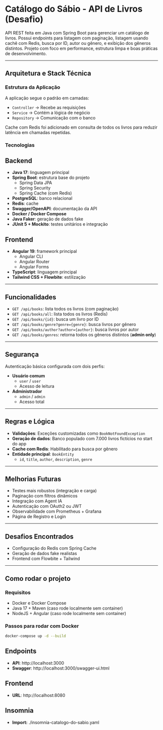 # Catálogo do Sábio - API de Livros (Desafio)

API REST feita em Java com Spring Boot para gerenciar um catálogo de livros. Possui endpoints para listagem com paginação, listagem usando cachê com Redis, busca por ID, autor ou gênero, e exibição dos gêneros distintos. Projeto com foco em performance, estrutura limpa e boas práticas de desenvolvimento.

---

## Arquitetura e Stack Técnica

### Estrutura da Aplicação

A aplicação segue o padrão em camadas:

- `Controller` → Recebe as requisições
- `Service` → Contém a lógica de negócio
- `Repository` → Comunicação com o banco

Cache com Redis foi adicionado em consulta de todos os livros para reduzir latência em chamadas repetidas.

### Tecnologias

## Backend
- **Java 17**: linguagem principal
- **Spring Boot**: estrutura base do projeto
  - Spring Data JPA
  - Spring Security
  - Spring Cache (com Redis)
- **PostgreSQL**: banco relacional
- **Redis**: cache
- **Swagger/OpenAPI**: documentação da API
- **Docker / Docker Compose**
- **Java Faker**: geração de dados fake
- **JUnit 5 + Mockito**: testes unitários e integração

## Frontend
- **Angular 19**: framework principal
  - Angular CLI
  - Angular Router
  - Angular Forms
- **TypeScript**: linguagem principal
- **Tailwind CSS + Flowbite**: estilização

---

## Funcionalidades

- `GET /api/books`: lista todos os livros (com paginação)
- `GET /api/books/all`: lista todos os livros (Redis)
- `GET /api/books/{id}`: busca um livro por ID
- `GET /api/books/genre?genre={genre}`: busca livros por gênero
- `GET /api/books/author?author={author}`: busca livros por autor
- `GET /api/books/genres`: retorna todos os gêneros distintos (**admin only**)

---

## Segurança

Autenticação básica configurada com dois perfis:

- **Usuário comum**
  - `user` / `user`
  - Acesso de leitura
- **Administrador**
  - `admin` / `admin`
  - Acesso total

---

## Regras e Lógica

- **Validações**: Exceções customizadas como `BookNotFoundException`
- **Geração de dados**: Banco populado com 7.000 livros fictícios no start do app
- **Cache com Redis**: Habilitado para busca por gênero
- **Entidade principal**: `BookEntity`
  - `id`, `title`, `author`, `description`, `genre`

---

## Melhorias Futuras

- Testes mais robustos (integração e carga)
- Paginação com filtros dinâmicos
- Integração com Agent IA
- Autenticação com OAuth2 ou JWT
- Observabilidade com Prometheus + Grafana
- Página de Registro e Login

---

## Desafios Encontrados

- Configuração do Redis com Spring Cache
- Geração de dados fake realistas
- Frontend com Flowbite + Tailwind

---

## Como rodar o projeto

### Requisitos

- Docker e Docker Compose
- Java 17 + Maven (caso rode localmente sem container)
- NodeJS + Angular (caso rode localmente sem container)

### Passos para rodar com Docker

```bash
docker-compose up -d --build

```

## Endpoints

- **API**: http://localhost:3000
- **Swagger**: http://localhost:3000/swagger-ui.html
    

## Frontend
- **URL**: http://localhost:8080


## Insomnia
- **Import:** ./insomnia-catalogo-do-sabio.yaml

